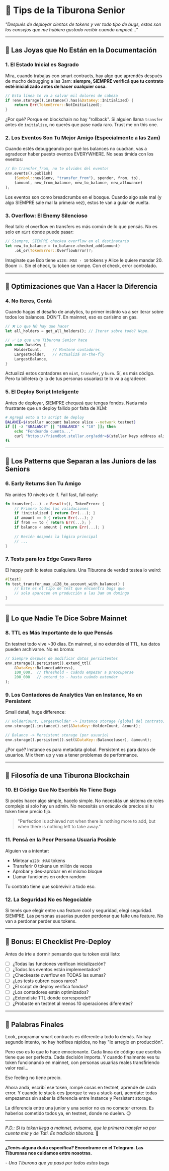 # 🦈 Tips de la Tiburona Senior

*"Después de deployar cientos de tokens y ver todo tipo de bugs, estos son los consejos que me hubiera gustado recibir cuando empecé..."*

---

## 💎 Las Joyas que No Están en la Documentación

### 1. **El Estado Inicial es Sagrado**

Mira, cuando trabajas con smart contracts, hay algo que aprendés después de mucho debugging a las 3am: **siempre, SIEMPRE verificá que tu contrato esté inicializado antes de hacer cualquier cosa**.

```rust
// Esta línea te va a salvar mil dolores de cabeza
if !env.storage().instance().has(&DataKey::Initialized) {
    return Err(TokenError::NotInitialized);
}
```

¿Por qué? Porque en blockchain no hay "rollback". Si alguien llama `transfer` antes de `initialize`, no querés que pase nada raro. Trust me on this one.

### 2. **Los Eventos Son Tu Mejor Amigo (Especialmente a las 2am)**

Cuando estés debuggeando por qué los balances no cuadran, vas a agradecer haber puesto eventos EVERYWHERE. No seas tímida con los eventos:

```rust
// En transfer_from, no te olvides del evento!
env.events().publish(
    (Symbol::new(&env, "transfer_from"), spender, from, to),
    (amount, new_from_balance, new_to_balance, new_allowance)
);
```

Los eventos son como breadcrumbs en el bosque. Cuando algo sale mal (y algo SIEMPRE sale mal la primera vez), estos te van a guiar de vuelta.

### 3. **Overflow: El Enemy Silencioso**

Real talk: el overflow en transfers es más común de lo que pensás. No es solo en `mint` donde puede pasar:

```rust
// Siempre, SIEMPRE checkea overflow en el destinatario
let new_to_balance = to_balance.checked_add(amount)
    .ok_or(TokenError::OverflowError)?;
```

Imaginate que Bob tiene `u128::MAX - 10` tokens y Alice le quiere mandar 20. Boom 💥. Sin el check, tu token se rompe. Con el check, error controlado.

---

## 🚀 Optimizaciones que Van a Hacer la Diferencia

### 4. **No Iteres, Contá**

Cuando hagas el desafío de analytics, tu primer instinto va a ser iterar sobre todos los balances. DON'T. En mainnet, eso es carísimo en gas.

```rust
// ❌ Lo que NO hay que hacer
let all_holders = get_all_holders(); // Iterar sobre todo? Nope.

// ✅ Lo que una Tiburona Senior hace
pub enum DataKey {
    HolderCount,     // Mantené contadores
    LargestHolder,   // Actualizá on-the-fly
    LargestBalance,
}
```

Actualizá estos contadores en `mint`, `transfer`, y `burn`. Sí, es más código. Pero tu billetera (y la de tus personas usuarias) te lo va a agradecer.

### 5. **El Deploy Script Inteligente**

Antes de deployar, SIEMPRE chequeá que tengas fondos. Nada más frustrante que un deploy fallido por falta de XLM:

```bash
# Agregá esto a tu script de deploy
BALANCE=$(stellar account balance alice --network testnet)
if [[ -z "$BALANCE" || "$BALANCE" < "10" ]]; then
    echo "Fondeando cuenta..."
    curl "https://friendbot.stellar.org?addr=$(stellar keys address alice)"
fi
```

---

## 🎯 Los Patterns que Separan a las Juniors de las Seniors

### 6. **Early Returns Son Tu Amigo**

No anides 10 niveles de if. Fail fast, fail early:

```rust
fn transfer(...) -> Result<(), TokenError> {
    // Primero todas las validaciones
    if !initialized { return Err(...); }
    if amount == 0 { return Err(...); }
    if from == to { return Err(...); }
    if balance < amount { return Err(...); }
    
    // Recién después la lógica principal
    // ...
}
```

### 7. **Tests para los Edge Cases Raros**

El happy path lo testea cualquiera. Una Tiburona de verdad testea lo weird:

```rust
#[test]
fn test_transfer_max_u128_to_account_with_balance() {
    // Este es el tipo de test que encuentra bugs que 
    // solo aparecen en producción a las 3am un domingo
}
```

---

## 🔮 Lo que Nadie Te Dice Sobre Mainnet

### 8. **TTL es Más Importante de lo que Pensás**

En testnet todo vive ~30 días. En mainnet, si no extendés el TTL, tus datos pueden archivarse. No es broma:

```rust
// Siempre después de modificar datos persistentes
env.storage().persistent().extend_ttl(
    &DataKey::Balance(address),
    100_000,  // threshold - cuándo empezar a preocuparse
    200_000   // extend_to - hasta cuándo extender
);
```

### 9. **Los Contadores de Analytics Van en Instance, No en Persistent**

Small detail, huge difference:

```rust
// HolderCount, LargestHolder -> Instance storage (global del contrato)
env.storage().instance().set(&DataKey::HolderCount, &count);

// Balance -> Persistent storage (por usuario)
env.storage().persistent().set(&DataKey::Balance(user), &amount);
```

¿Por qué? Instance es para metadata global. Persistent es para datos de usuarios. Mix them up y vas a tener problemas de performance.

---

## 💭 Filosofía de una Tiburona Blockchain

### 10. **El Código Que No Escribís No Tiene Bugs**

Si podés hacer algo simple, hacelo simple. No necesitás un sistema de roles complejo si solo hay un admin. No necesitás un oráculo de precios si tu token tiene precio fijo.

> "Perfection is achieved not when there is nothing more to add, but when there is nothing left to take away."

### 11. **Pensá en la Peor Persona Usuaria Posible**

Alguien va a intentar:
- Mintear `u128::MAX` tokens
- Transferir 0 tokens un millón de veces
- Aprobar y des-aprobar en el mismo bloque
- Llamar funciones en orden random

Tu contrato tiene que sobrevivir a todo eso.

### 12. **La Seguridad No es Negociable**

Si tenés que elegir entre una feature cool y seguridad, elegí seguridad. SIEMPRE. Las personas usuarias pueden perdonar que falte una feature. No van a perdonar perder sus tokens.

---

## 🎁 Bonus: El Checklist Pre-Deploy

Antes de irte a dormir pensando que tu token está listo:

- [ ] ¿Todas las funciones verifican inicialización?
- [ ] ¿Todos los eventos están implementados?
- [ ] ¿Checkeaste overflow en TODAS las sumas?
- [ ] ¿Los tests cubren casos raros?
- [ ] ¿El script de deploy verifica fondos?
- [ ] ¿Los contadores están optimizados?
- [ ] ¿Extendiste TTL donde corresponde?
- [ ] ¿Probaste en testnet al menos 10 operaciones diferentes?

---

## 🌊 Palabras Finales

Look, programar smart contracts es diferente a todo lo demás. No hay segundo intento, no hay hotfixes rápidos, no hay "lo arreglo en producción". 

Pero eso es lo que lo hace emocionante. Cada línea de código que escribís tiene que ser perfecta. Cada decisión importa. Y cuando finalmente ves tu token funcionando en mainnet, con personas usuarias reales transfiriendo valor real... 

Ese feeling no tiene precio.

Ahora andá, escribí ese token, rompé cosas en testnet, aprendé de cada error. Y cuando te stuck-ees (porque te vas a stuck-ear), acordate: todas empezamos sin saber la diferencia entre Instance y Persistent storage.

La diferencia entre una junior y una senior no es no cometer errores. Es haberlos cometido todos ya, en testnet, donde no duelen. 😉

---

*P.D.: Si tu token llega a mainnet, avisame, que la primera transfer va por cuenta mía y de Tati. Es tradición tiburona.* 🦈

---

**¿Tenés alguna duda específica? Encontrame en el Telegram. Las Tiburonas nos cuidamos entre nosotras.**

*- Una Tiburona que ya pasó por todos estos bugs*